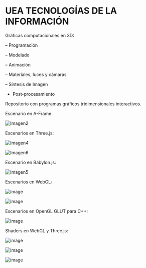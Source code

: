 #  UEA TECNOLOGÍAS DE LA INFORMACIÓN

Gráficas computacionales en 3D:

– Programación

– Modelado

– Animación

– Materiales, luces y cámaras

– Síntesis de Imagen

- Post-procesamiento

Repositorio con programas gráficos tridimensionales interactivos.

Escenario en A-Frame:

![Imagen2](https://user-images.githubusercontent.com/72325257/230808766-c3c2bb18-77b8-479b-a422-1b684bd7809b.jpg)

Escenarios en Three.js:

![Imagen4](https://user-images.githubusercontent.com/72325257/230808803-66c9bcd8-2117-425d-a149-941c426131a3.jpg)

![Imagen6](https://user-images.githubusercontent.com/72325257/230808831-d89edf86-9965-43da-9d22-b35d9a121796.jpg)

Escenario en Babylon.js:

![Imagen5](https://user-images.githubusercontent.com/72325257/230808815-0aed51be-4653-485d-ad14-8d19ed76c359.jpg)

Escenarios en WebGL:

![image](https://github.com/AlexisReyes98/tareas_Tecnologias/assets/72325257/630f30ce-dad4-4d35-a3d8-d1c99a6958a4)

![image](https://github.com/AlexisReyes98/tareas_Tecnologias/assets/72325257/319b280b-226a-4611-a440-417f09eb4fc5)

Escenarios en OpenGL GLUT para C++:

![image](https://github.com/AlexisReyes98/tareas_Tecnologias/assets/72325257/573d9f93-031c-4919-9bb8-cb61f29778b3)

Shaders en WebGL y Three.js:

![image](https://github.com/AlexisReyes98/tareas_Tecnologias/assets/72325257/3a8c620b-908f-4681-81a6-05110fb65e89)

![image](https://github.com/AlexisReyes98/tareas_Tecnologias/assets/72325257/2d9e6401-9849-4550-932e-df23f9c70282)

![image](https://github.com/AlexisReyes98/tareas_Tecnologias/assets/72325257/a2872992-28c5-405d-8bed-dfc387cc8c2a)
